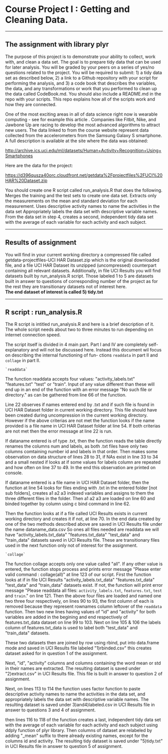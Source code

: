 Course Project I : Getting and Cleaning Data.
=============================================
---------------------------------
The assignment with library plyr
---------------------------------
The purpose of this project is to demonstrate your ability to collect, work with, and 
clean a data set. The goal is to prepare tidy data that can be used for later analysis. 
You will be graded by your peers on a series of yes/no questions related to the project. 
You will be required to submit: 1) a tidy data set as described below, 2) a link to a 
Github repository with your script for performing the analysis, and 3) a code book that 
describes the variables, the data, and any transformations or work that you performed to 
clean up the data called CodeBook.md. You should also include a README.md in the repo 
with your scripts. This repo explains how all of the scripts work and how they are connected.  

One of the most exciting areas in all of data science right now is wearable computing - see 
for example this article . Companies like Fitbit, Nike, and Jawbone Up are racing to develop 
the most advanced algorithms to attract new users. The data linked to from the course website 
represent data collected from the accelerometers from the Samsung Galaxy S smartphone. 
A full description is available at the site where the data was obtained: 

http://archive.ics.uci.edu/ml/datasets/Human+Activity+Recognition+Using+Smartphones 

Here are the data for the project: 

https://d396qusza40orc.cloudfront.net/getdata%2Fprojectfiles%2FUCI%20HAR%20Dataset.zip 

You should create one R script called run_analysis.R that does the following. 
Merges the training and the test sets to create one data set.
Extracts only the measurements on the mean and standard deviation for each measurement. 
Uses descriptive activity names to name the activities in the data set
Appropriately labels the data set with descriptive variable names. 
From the data set in step 4, creates a second, independent tidy data set with the average 
of each variable for each activity and each subject.

---------------------
Results of assignment
---------------------
You will find in your current working directory a
compressed file called getdata-projectfiles-UCI HAR Dataset.zip
which is the original downloaded file, and a file UCI HAR Dataset
its unzipped (uncompressed) counterpart containing all relevant
datasets. Additionally, in file UCI Results you will find datasets
built by run_analysis.R script. Those labeled 1 to 5 are datasets
built in answer to questions of corresponding number of the project
as for the rest they are transitionary datasets not of interest here.
<br>**The end dataset of interest is called 5) tidy.txt**

--------------------------
R script : run_analysis.R
--------------------------
The R script is intitled run_analysis.R and here is a brief description of it.
The whole script needs about two to three minutes to run depending on internet
connection speed.

The script itself is divided in 4 main part.
Part I and IV are completely self-explanatory and will not be discussed here.
Instead this document wil focus on describing the internal functioning of fun-
ctions `readdata` in part II and `collage` in part II.

	`readdata`
The function readdata accepts four values: "activity_labels.txt" "features.txt"
"test" or "train". Input of any value different than these will end up in an 
end of the function with an error message "No such file or directory." as can
be gathered from line 66 of the function.

Line 22 observes if names entered end by .txt and if such file is found in 
UCI HAR Dataset folder in current working directory. This file should have been
created during uncompression in the current working directory. However if the 
above criterias are not met the function looks if the name provided is a file 
name in UCI HAR Dataset folder at line 54. If both criterias are not met then
the error message at line 22 is run.

If dataname entered is of type .txt, then the function reads the table directly
renames the columns num and labels, as both .txt files have only two columns
comtaining number id and labels in that order. Then makes some observation on data
structure of lines 28 to 31, if NAs exist in line 33 to 34 and a small nested if
looks at if some values for labels column are repeated and how often on line 37 to
49. In the end this observation are printed on console.

If dataname entered is a file name in UCI HAR Dataset folder, then the function at
line 54 looks for files ending with .txt in the entered folder [not sub folders], 
creates a1 a2 a3 indexed variables and assigns to them the three different files
in the folder. Then a1 a2 a3 are loaded on line 60 and binded together by column
using c bind command in line 62.

Then the function looks at if a file called UCI Results exists in current working
directory and creates it if not, at line 70. In the end data created by one of the
two methods described above are saved in UCI Results file under the name 
dataname_data.csv So ones all files needed are readdata we will have "activity_labels.txt_data"
"features.txt_data" "test_data" and "train_data" datasets saved in UCI Results file.
These are transitionary files used in the next function only not of interest for
the assignment.

	`collage`
The function collage accepts only one value called "all". If any other value is entered,
the function stops process and prints error message "Please enter valid command : collage(all)"
at line 123 of our script.
First the function looks at if in file UCI Results "activity_labels.txt_data"
"features.txt_data" "test_data" and "train_data" datasets exist. If not, the function
will print error message "Please readdata all files: `activity_labels.txt`, `features.txt`, 
`test` and `train`." on line 121.
Then the above four files are loaded and named one two three four respectively, on lines
90 to 93, the first column of each is removed because they represent rownames column
leftover of the `readdata` function. Then two new lines having values of "id" and
"activity" for both variables are added in the begining and end respectively of features.txt_data
dataset on line 99 to 103. Next on line 105 & 106 the labels column of features.txt_data
is used to label both "test_data" and "train_data" datasets. 

These two datasets then are joined by row using rbind, put into data.frame mode and saved in 
UCI Results file labeled "1)rbinded.csv" this creates dataset asked for in question 1 of the 
assignment.

Next, "id", "activity" columns and columns containing the word mean or std in their names
are extracted. The resulting dataset is saved under "2)extract.csv" in UCI Results file.
This file is built in answer to question 2 of assignment.

Next, on lines 113 to 114 the function uses factor function to paste descriptive activity 
names to name the activities in the data set, and appropriately labels the data set with 
descriptive variable names. The resulting dataset is saved under 3)and4)labeled.csv in
UCI Results file in answer to questions 3 and 4 of assignment.

then lines 116 to 118 of the function creates a last, independent tidy data set with the 
average of each variable for each activity and each subject using ddply function of plyr
library. Then columns of dataset are relabeled by adding "_mean" suffix to there already
existing names, except for the columns id and activity. The resulting tidy dataset is
saved under "5)tidy.txt" in UCI Results file in answer to question 5 of assignment.



                        